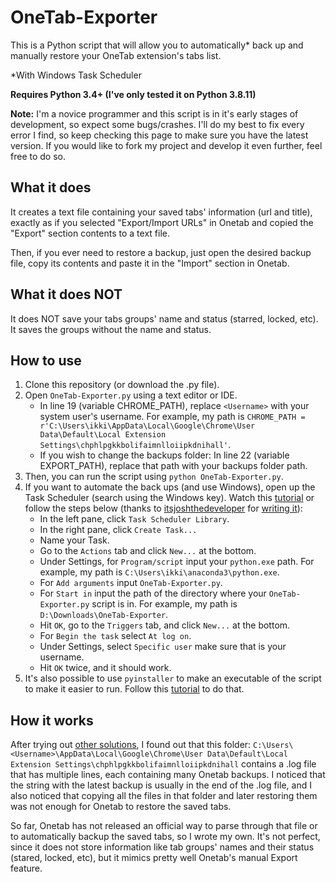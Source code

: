 # OneTab-Exporter

This is a Python script that will allow you to automatically* back up and manually restore your OneTab extension's tabs list.

*With Windows Task Scheduler

**Requires Python 3.4+ (I've only tested it on Python 3.8.11)**

**Note:** I'm a novice programmer and this script is in it's early stages of development, so expect some bugs/crashes. I'll do my best to fix every error I find, so keep checking this page to make sure you have the latest version. If you would like to fork my project and develop it even further, feel free to do so.

## What it does

It creates a text file containing your saved tabs' information (url and title), exactly as if you selected "Export/Import URLs" in Onetab and copied the "Export" section contents to a text file.

Then, if you ever need to restore a backup, just open the desired backup file, copy its contents and paste it in the "Import" section in Onetab. 

## What it does NOT

It does NOT save your tabs groups' name and status (starred, locked, etc). It saves the groups without the name and status.

## How to use

1. Clone this repository (or download the .py file).
2. Open `OneTab-Exporter.py` using a text editor or IDE.
   - In line 19 (variable CHROME_PATH), replace `<Username>` with your system user's username. For example, my path is `CHROME_PATH = r'C:\Users\ikki\AppData\Local\Google\Chrome\User Data\Default\Local Extension Settings\chphlpgkkbolifaimnlloiipkdnihall'`.
   - If you wish to change the backups folder: In line 22 (variable EXPORT_PATH), replace that path with your backups folder path.
3. Then, you can run the script using `python OneTab-Exporter.py`.
4. If you want to automate the back ups (and use Windows), open up the Task Scheduler (search using the Windows key). Watch this [tutorial](https://www.youtube.com/watch?v=n2Cr_YRQk7o&feature=emb_title) or follow the steps below (thanks to [itsjoshthedeveloper](https://github.com/itsjoshthedeveloper) for [writing it](https://github.com/itsjoshthedeveloper/backupOneTab#how-to-use)):
   - In the left pane, click `Task Scheduler Library`.
   - In the right pane, click `Create Task...`
   - Name your Task.
   - Go to the `Actions` tab and click `New...` at the bottom.
   - Under Settings, for `Program/script` input your `python.exe` path. For example, my path is `C:\Users\ikki\anaconda3\python.exe`.
   - For `Add arguments` input `OneTab-Exporter.py`.
   - For `Start in` input the path of the directory where your `OneTab-Exporter.py` script is in. For example, my path is `D:\Downloads\OneTab-Exporter`.
   - Hit `OK`, go to the `Triggers` tab, and click `New...` at the bottom.
   - For `Begin the task` select `At log on`.
   - Under Settings, select `Specific user` make sure that is your username.
   - Hit `OK` twice, and it should work.
5. It's also possible to use `pyinstaller` to make an executable of the script to make it easier to run. Follow this [tutorial](https://datatofish.com/executable-pyinstaller/) to do that.

## How it works 

After trying out [other solutions](https://github.com/itsjoshthedeveloper/backupOneTab/issues/1), I found out that this folder: `C:\Users\<Username>\AppData\Local\Google\Chrome\User Data\Default\Local Extension Settings\chphlpgkkbolifaimnlloiipkdnihall` contains a .log file that has multiple lines, each containing many Onetab backups. I noticed that the string with the latest backup is usually in the end of the .log file, and I also noticed that copying all the files in that folder and later restoring them was not enough for Onetab to restore the saved tabs.

So far, Onetab has not released an official way to parse through that file or to automatically backup the saved tabs, so I wrote my own. It's not perfect, since it does not store information like tab groups' names and their status (stared, locked, etc), but it mimics pretty well Onetab's manual Export feature.
